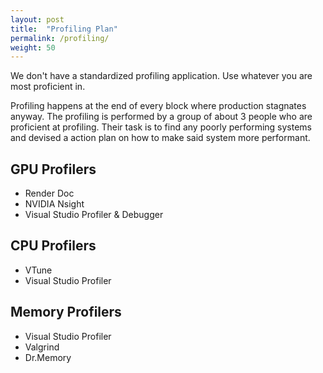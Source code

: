 ```yaml
---
layout: post
title:  "Profiling Plan"
permalink: /profiling/
weight: 50
---
```


We don't have a standardized profiling application. Use whatever you are most proficient in.

Profiling happens at the end of every block where production stagnates anyway. The profiling is performed by a group of about 3 people who are proficient at profiling. Their task is to find any poorly performing systems and devised a action plan on how to make said system more performant.

## GPU Profilers

* Render Doc
* NVIDIA Nsight
* Visual Studio Profiler & Debugger

## CPU Profilers

* VTune
* Visual Studio Profiler

## Memory Profilers

* Visual Studio Profiler
* Valgrind
* Dr.Memory
